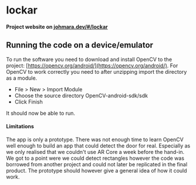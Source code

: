 # lockar
#### Project website on [johmara.dev/#/lockar](https://johmara.dev/#/lockar)

## Running the code on a device/emulator
To run the software you need to download and install OpenCV to the project:
[https://opencv.org/android/](https://opencv.org/android/).
For OpenCV to work correctly you need to after unzipping import the directory as a module.
- File > New > Import Module
- Choose the source directory OpenCV-android-sdk/sdk
- Click Finish

It should now be able to run.

#### Limitations
The app is only a prototype.
There was not enough time to learn OpenCV well enough to build an app that could detect the door for real. Especially as we only realised that we couldn't use AR Core a week before the hand-in.
We got to a point were we could detect rectangles however the code was borrowed from another project and could not later be replicated in the final product.
The prototype should however give a general idea of how it could work.
